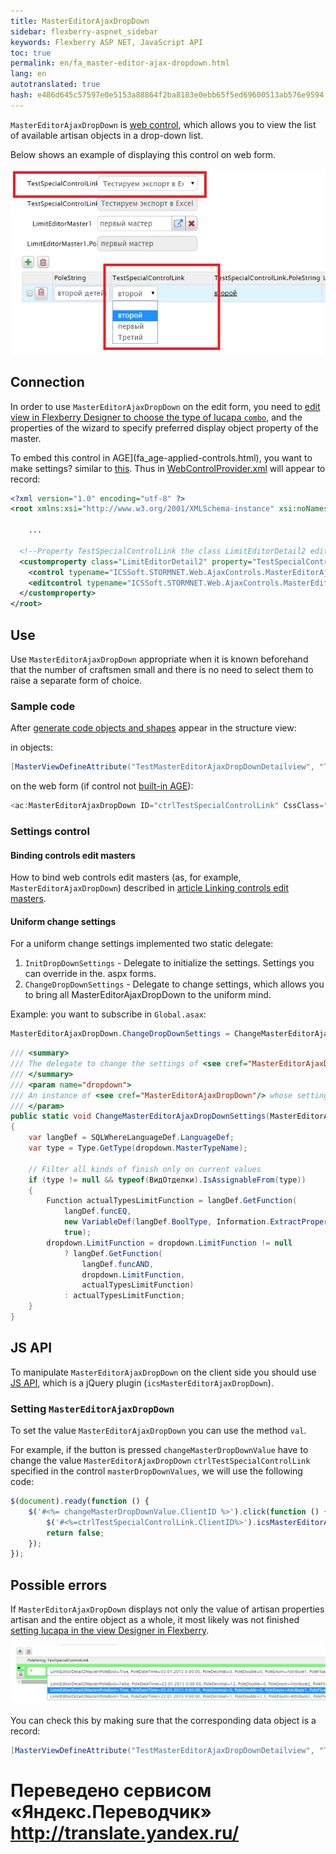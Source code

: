 ```yaml
--- 
title: MasterEditorAjaxDropDown 
sidebar: flexberry-aspnet_sidebar 
keywords: Flexberry ASP NET, JavaScript API 
toc: true 
permalink: en/fa_master-editor-ajax-dropdown.html 
lang: en 
autotranslated: true 
hash: e486d645c57597e0e5153a88864f2ba8183e0ebb65f5ed69600513ab576e9594 
--- 
```


`MasterEditorAjaxDropDown` is [web control](fa_web-controls.html), which allows you to view the list of available artisan objects in a drop-down list. 

Below shows an example of displaying this control on web form. 

![](/images/pages/products/flexberry-aspnet/on-form.png) 

## Connection 

In order to use `MasterEditorAjaxDropDown` on the edit form, you need to [edit view in Flexberry Designer to choose the type of lucapa `combo`](fd_view-edit-form.html), and the properties of the wizard to specify preferred display object property of the master. 

To embed this control in AGE](fa_age-applied-controls.html), you want to make settings? similar to [this](fa_age-applied-controls.html). Thus in [WebControlProvider.xml](fa_web-control-provider.html) will appear to record: 

```xml
<?xml version="1.0" encoding="utf-8" ?>
<root xmlns:xsi="http://www.w3.org/2001/XMLSchema-instance" xsi:noNamespaceSchemaLocation="WebControlProvider.xsd">

	...

  <!--Property TestSpecialControlLink the class LimitEditorDetail2 edited using MasterEditorAjaxDropDown.-->
  <customproperty class="LimitEditorDetail2" property="TestSpecialControlLink">
    <control typename="ICSSoft.STORMNET.Web.AjaxControls.MasterEditorAjaxDropDown, ICSSoft.STORMNET.Web.AjaxControls" property="SelectedMasterPK" codefile=""/>
    <editcontrol typename="ICSSoft.STORMNET.Web.AjaxControls.MasterEditorAjaxDropDown, ICSSoft.STORMNET.Web.AjaxControls" codefile="" property="SelectedMasterPK"/>
  </customproperty>
</root>
``` 

## Use 

Use `MasterEditorAjaxDropDown` appropriate when it is known beforehand that the number of craftsmen small and there is no need to select them to raise a separate form of choice. 

### Sample code 

After [generate code objects and shapes](fa_asp-net-generator.html) appear in the structure view: 

in objects: 

```csharp
[MasterViewDefineAttribute("TestMasterEditorAjaxDropDownDetailview", "TestSpecialControlLink", ICSSoft.STORMNET.LookupTypeEnum.Combo, "", "PoleString")]
``` 

on the web form (if control not [built-in AGE](fa_age-applied-controls.html)): 

```csharp
<ac:MasterEditorAjaxDropDown ID="ctrlTestSpecialControlLink" CssClass="descTxt" runat="server" EnablePostBack="false"/>
``` 

### Settings control 

#### Binding controls edit masters 

How to bind web controls edit masters (as, for example, `MasterEditorAjaxDropDown`) described in [article Linking controls edit masters](fa_linked-master-editors.html). 

#### Uniform change settings 

For a uniform change settings implemented two static delegate: 

1. `InitDropDownSettings` - Delegate to initialize the settings. Settings you can override in the. aspx forms. 
2. `ChangeDropDownSettings` - Delegate to change settings, which allows you to bring all MasterEditorAjaxDropDown to the uniform mind. 

Example: you want to subscribe in `Global.asax`: 

```csharp
MasterEditorAjaxDropDown.ChangeDropDownSettings = ChangeMasterEditorAjaxDropDownSettings;
``` 

```csharp
/// <summary> 
/// The delegate to change the settings of <see cref="MasterEditorAjaxDropDown"/>. 
/// </summary> 
/// <param name="dropdown"> 
/// An instance of <see cref="MasterEditorAjaxDropDown"/> whose settings you want to change. 
/// </param> 
public static void ChangeMasterEditorAjaxDropDownSettings(MasterEditorAjaxDropDown dropdown)
{
    var langDef = SQLWhereLanguageDef.LanguageDef;
    var type = Type.GetType(dropdown.MasterTypeName);
    
    // Filter all kinds of finish only on current values 
    if (type != null && typeof(ВидОтделки).IsAssignableFrom(type))
    {
        Function actualTypesLimitFunction = langDef.GetFunction(
            langDef.funcEQ,
            new VariableDef(langDef.BoolType, Information.ExtractPropertyName<ВидОтделки>(x => x.Актуально)),
            true);
        dropdown.LimitFunction = dropdown.LimitFunction != null 
            ? langDef.GetFunction(
                langDef.funcAND,
                dropdown.LimitFunction,
                actualTypesLimitFunction)
            : actualTypesLimitFunction;
    }
}
``` 

## JS API 

To manipulate `MasterEditorAjaxDropDown` on the client side you should use [JS API](fa_javascript-api.html), which is a jQuery plugin (`icsMasterEditorAjaxDropDown`). 

### Setting `MasterEditorAjaxDropDown` 

To set the value `MasterEditorAjaxDropDown` you can use the method `val`.

For example, if the button is pressed `changeMasterDropDownValue` have to change the value `MasterEditorAjaxDropDown` `ctrlTestSpecialControlLink` specified in the control `masterDropDownValues`, we will use the following code: 

```javascript
$(document).ready(function () {
	$('#<%= changeMasterDropDownValue.ClientID %>').click(function () {
		$('#<%=ctrlTestSpecialControlLink.ClientID%>').icsMasterEditorAjaxDropDown('val', $('#<%=masterDropDownValues.ClientID%>').val());
		return false;
	});
});
``` 

## Possible errors 

If `MasterEditorAjaxDropDown` displays not only the value of artisan properties artisan and the entire object as a whole, it most likely was not finished [setting lucapa in the view Designer in Flexberry](fd_view-edit-form.html). 

![](/images/pages/products/flexberry-aspnet/on-form-bad.png) 

You can check this by making sure that the corresponding data object is a record: 

```csharp
[MasterViewDefineAttribute("TestMasterEditorAjaxDropDownDetailview", "TestSpecialControlLink", ICSSoft.STORMNET.LookupTypeEnum.Combo, "", "PoleString")]
``` 



 # Переведено сервисом «Яндекс.Переводчик» http://translate.yandex.ru/